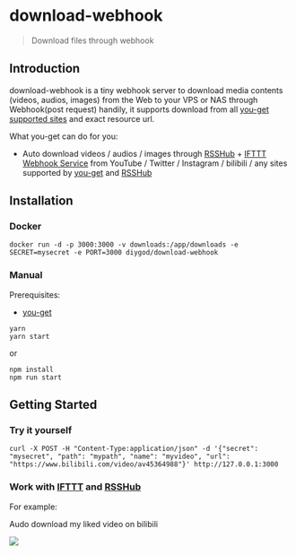 # download-webhook

> Download files through webhook

## Introduction

download-webhook is a tiny webhook server to download media contents (videos, audios, images) from the Web to your VPS or NAS through Webhook(post request) handily, it supports download from all [you-get supported sites](https://github.com/soimort/you-get#supported-sites) and exact resource url.

What you-get can do for you:

- Auto download videos / audios / images through [RSSHub](https://github.com/DIYgod/RSSHub) + [IFTTT Webhook Service](https://help.ifttt.com/hc/en-us/articles/115010230347-The-Webhooks-Service) from YouTube / Twitter / Instagram / bilibili / any sites supported by [you-get](https://github.com/soimort/you-get#supported-sites) and [RSSHub](https://github.com/DIYgod/RSSHub)

## Installation

### Docker

```
docker run -d -p 3000:3000 -v downloads:/app/downloads -e SECRET=mysecret -e PORT=3000 diygod/download-webhook
```

### Manual

Prerequisites:

- [you-get](https://github.com/soimort/you-get)

```
yarn
yarn start
```

or 


```
npm install
npm run start
```

## Getting Started

### Try it yourself

```
curl -X POST -H "Content-Type:application/json" -d '{"secret": "mysecret", "path": "mypath", "name": "myvideo", "url": "https://www.bilibili.com/video/av45364988"}' http://127.0.0.1:3000
```

### Work with [IFTTT](https://ifttt.com) and [RSSHub](https://github.com/DIYgod/RSSHub)

For example:

Audo download my liked video on bilibili

![](https://i.loli.net/2019/05/31/5cf105491baa262840.jpg)